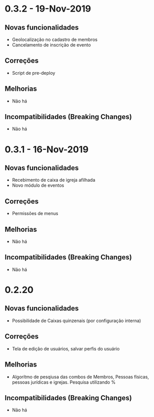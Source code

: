 # 0.3.2 - 19-Nov-2019

## Novas funcionalidades
- Geolocalização no cadastro de membros
- Cancelamento de inscrição de evento


## Correções
- Script de pre-deploy

## Melhorias
- Não há

## Incompatibilidades (Breaking Changes)
- Não há


# 0.3.1 - 16-Nov-2019

## Novas funcionalidades
- Recebimento de caixa de igreja afilhada
- Novo módulo de eventos


## Correções
- Permissões de menus

## Melhorias
- Não há

## Incompatibilidades (Breaking Changes)
- Não há

# 0.2.20

## Novas funcionalidades
- Possibilidade de Caixas quinzenais (por configuração interna)


## Correções
- Tela de edição de usuários, salvar perfis do usuário

## Melhorias
 - Algorítmo de pesqiusa das combos de Membros, Pessoas físicas, pessoas jurídicas e igrejas. Pesquisa utilizando %

## Incompatibilidades (Breaking Changes)
- Não há

